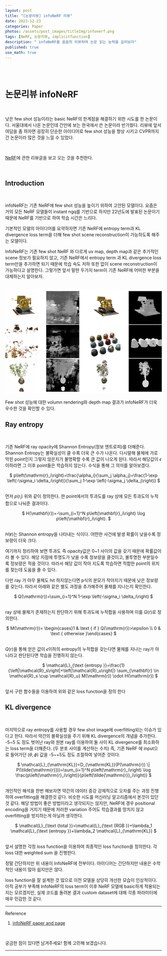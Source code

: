 ```yaml
---
layout: post
title: "[논문리뷰] infoNeRF 리뷰"
date: 2023-12-23
categories: Paper
photos: /assets/post_images/titleImg/infonerf.png
tags: [NeRF, 논문리뷰, implicitfunction] 
description: " infoNeRF를 꼼꼼히 리뷰하며 논문 읽는 능력을 길러보자"
published: true
use_math: true
---
```


<br/>
<br/>


# 논문리뷰 infoNeRF


<br/>

낮은 few shot 성능이라는 basic NeRF의 한계점을 해결하기 위한 시도를 한 논문이다. 서울대에서 나온 논문인데 간만에 보는 한국에서 쓴 논문이라 반가웠다. 리뷰에 앞서 여담을 좀 하자면 굉장히 단순한 아이디어로 few shot 성능을 향상 시키고 CVPR까지 간 논문이라 많은 것을 느낄 수 있었다.

<br/>

[NeRF](https://donguk071.github.io/paper/2023/08/01/NeRF/)에 관한 리뷰글을 보고 오는 것을 추천한다. 

<br/>

## Introduction

<br/>

infoNeRF는 기존 NeRF에 few shot 성능을 높이기 위하여 고안된 모델이다. 요즘은 거의 모든 NeRF 모델들이 instant ngq를 기반으로 하지만 22년도에 발표된 논문이기 때문에 NeRF를 기반으로 하여 학습 시간은 느리다. 

기본적인 모델의 아이디어를 요약하자면 기존 NeRF에 entropy term과 
KL divergence loss term을 더해 few shot scene reconstruction이 가능하도록 해주는 모델이다.

InfoNeRF는 기존 few shot NeRF 와 다르게 uv map, 
depth map과 같은 추가적인 scene 정보가 필요하지 않고, 기존 NeRF에서 
entropy term 과 KL divergence loss term만을 추가하면 되기 때문에 학습 속도 저하 또한 없이 scene reconstruction이 가능하다고 설명한다.
그렇가면 앞서 말한 두가지 term이 기존 NeRF에 어떠한 부분을 대체하는지 알아보자.

<br/>
<img src="/assets/post_images/infonerf/infonerf_overview.png" style="border:0;">
<br/>

Few shot 성능에 대한 volumn rendering와 depth map 결과가 infoNeRF가 더욱 우수한 것을 확인할 수 있다.

## Ray entropy

<br/>

기존 NeRF에 ray opacity에 Shannon Entropy(정보 엔트로피)를 더해준다.
Shannon Entropy는 불확실성이 클 수록 더욱 큰 수가 나온다. 
다시말해 물체에 가로막힌 point인지 그렇지 않은지가 불명확할 수록 큰 값이 나오게 된다. 
따라서 해당값이 $\epsilon$ 이하라면 그 이후 point들은 학습하지 않는다. 
수식을 통해 그 의미를 알아보겠다.


<center>
$
p\left(\mathrm{r}_i\right)=\frac{\alpha_i}{\sum_j \alpha_j}=\frac{1-\exp \left(-\sigma_i \delta_i\right)}{\sum_j 1-\exp \left(-\sigma_j \delta_j\right)}
$
</center>

<br/>

먼저 $p\left(\mathrm{r}_i\right)$ 위와 같이 정의한다. 한 point에서의 투과도를 ray 상에 모든 투과도의 누적합으로 나눠준 결과이다.

<center>
$  
H(\mathbf{r})=-\sum_{i=1}^N p\left(\mathbf{r}_i\right) \log p\left(\mathbf{r}_i\right).
$
</center>

<br/>

$H(\mathbf{r})$는 Shannon entropy을 나타내는 식이다. 어떤한 사건에 발생 확률이 낮을수록 정보량이 더욱 크다. 


여기까지 정리하여 보면 투과도 즉 opacity값은 0\~1 사이의 값을 갖기 때문에 확률값이라 볼 수 있다. 
해당 지점에 투명도가 낮을 수록 정보량을 클것이고, 불투명한 부분일수록 정보량은 적을 것이다. 
따라서 해당 값이 작아 지도록 학습하면 적합한 point의 위치를 찾는데 도움을 줄 수 있다.


다만 ray 가 아무 물체도 hit 하지않는다면 p식의 분모가 작아지기 때문에 낮은 정보량를 갖는다. 
따라서 아래와 같은 별도 과정을 추가해주어 물체를 지나는지 확인한다.

<center>
$ 
    Q(\mathrm{r})=\sum_{i=1}^N 1-\exp \left(-\sigma_i \delta_i\right)
$
</center>

<br/>

ray 상에 물체가 존재하는지 판단하기 위해 투과도에 누적합을 사용하며 이를 $Q(\mathrm{r})$로 정의한다.

<center>
$ 
    M(\mathrm{r})= \begin{cases}1 & \text { if } Q(\mathrm{r})>\epsilon \\ 0 & \text { otherwise }\end{cases}
$
</center>

<br/>


$Q(\mathrm{r})$을 통해 얻은 값이 $\epsilon$이하의 entropy의 누적합을 갖는다면 
물체를 지나는 ray가 아니라고 판단된다면 학습을 진행하지 않는다.

<center>
$ 
    \mathcal{L}_{\text {entropy }}=\frac{1}{\left|\mathcal{R}_s\right|+\left|\mathcal{R}_u\right|} \sum_{\mathbf{r} \in \mathcal{R}_s \cup \mathcal{R}_u} M(\mathrm{r}) \odot H(\mathrm{r})
$
</center>

<br/>

앞서 구한 함수들을 이용하여 위와 같은 loss function을 정의 한다


## KL divergence

<br/>

마지막으로 ray entropy를 사용할 경우 few shot image에 overfitting되는 이슈가 있다고 한다.
따라서 약간의 불확실성을 주기 위해 KL divergence의 개념을 추가한다.
-5\~5 도 정도 벗어난 ray와 원본 ray를 이용하여 둘 사이 KL divergence를 최소화하는 loss term을 더해준다.
(두 분포 사이를 계산하는 수치)
즉, 기존 NeRF 에 input으로 들어가던 $(\theta,\phi)$ 값을 -5~+5도 정도 조절하여 넣어준 것이다.

<center>
$     \mathcal{L}_{\mathrm{KL}}=D_{\mathrm{KL}}(P(\mathrm{r}) \| P(\tilde{\mathrm{r}}))=\sum_{i=1}^N p\left(\mathrm{r}_i\right) \log \frac{p\left(\mathrm{r}_i\right)}{p\left(\tilde{\mathrm{r}}_i\right)}
$</center>

<br/>

개인적인 해석을 한번 해보자면 약간의 데이터 증강 강제적으로 오차를 주는 과정 진행하여
overfitting을 해결한것 같다. 
비슷한 시도를 머신러닝 알고리즘에서 본것이 있던것 같다. 
해당 방법이 좋은 방법이라고 생각되지는 않지만,
NeRF에 경우 positional encoding을 거치기 때문에 저러한 variation 주어도 학습결과를
망치지 않고 overfitting을 방지하는게 아닐까 생각한다.

<center>
$ 
 \mathcal{L}_{\text {total }}=\mathcal{L}_{\text {RGB }}+\lambda_1 \mathcal{L}_{\text {entropy }}+\lambda_2 \mathcal{L}_{\mathrm{KL}}
$</center>

<br/>

앞서 설명한 각정 loss function을 이용하여 최종적인 loss function을 정의한다.
각 loss 대한 weighted sum 을 진행한다. 


정말 간단하지만 위 내용이 InfoNeRF에 전부이다. 아이디어는 간단하지만 내용은 수학적인 내용이 많아 쉽지만은 않다.

loss function을 잘 설계한 것 많으로 이전 모델을 상당히 개선한 모습이 인상적이다. 
아직 공부가 부족해 InfoNeRF의 loss term이 이후 NeRF 모델에 basic하게 적용되는지는 모르겠지만, 실제 코드를 돌려본 결과 custom dataset에 대해 각종 파라미터에 매우 민감한 것 같다.


---

Reference

1) [infoNeRF paper and page](https://cv.snu.ac.kr/research/InfoNeRF/)


<br/>


궁금한 점이 있다면 남겨주세요! 함께 고민해 보겠습니다.

------------------------